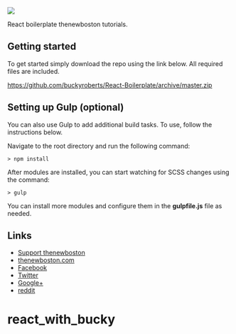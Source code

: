 ![](http://i.imgur.com/5Bqs5zi.png)

React boilerplate thenewboston tutorials.

## Getting started

To get started simply download the repo using the link below. All required files are included.

https://github.com/buckyroberts/React-Boilerplate/archive/master.zip

## Setting up Gulp (optional)

You can also use Gulp to add additional build tasks. To use, follow the instructions below.

Navigate to the root directory and  run the following command:
```
> npm install
```

After modules are installed, you can start watching for SCSS changes using the command:
```
> gulp
```

You can install more modules and configure them in the **gulpfile.js** file as needed.

## Links

- [Support thenewboston](https://www.patreon.com/thenewboston)
- [thenewboston.com](https://thenewboston.com/)
- [Facebook](https://www.facebook.com/TheNewBoston-464114846956315/)
- [Twitter](https://twitter.com/bucky_roberts)
- [Google+](https://plus.google.com/+BuckyRoberts)
- [reddit](https://www.reddit.com/r/thenewboston/)
# react_with_bucky
